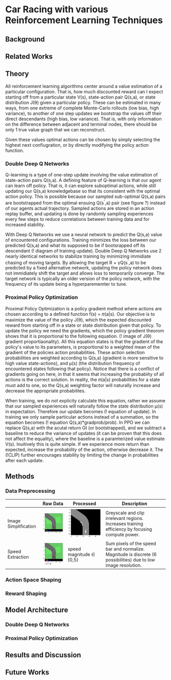 # Car Racing with various Reinforcement Learning Techniques
## Background
## Related Works
## Theory
All reinforcement learning algorithms center around a value estimation of a particular configuration. That is, how much discounted reward can I expect starting off from a particular state V(s), state-action pair Q(s,a), or state distribution J(θ) given a particular policy. These can be estimated in many ways, from one extreme of complete Monte-Carlo rollouts (low bias, high variance), to another of one step updates we bootstrap the values off their direct descendants (high bias, low variance). That is, with only information on the difference between adjacent and terminal nodes, there should be only 1 true value graph that we can reconstruct.

Given these values optimal actions can be chosen by simply selecting the highest next confiugration, or by directly modifying the policy action function.
### Double Deep Q Networks
Q-learning is a type of one-step update involving the value estimation of state-action pairs Q(s,a). A defining feature of Q-learning is that our agent can learn off policy. That is, it can explore suboptimal actions, while still updating our Q(s,a) knowledgebase so that its consistent with the optimal action policy. This is possible because our sampled sub-optimal Q(s,a) pairs are bootstrapped from the optimal ensuing Q(s<sup>'</sup>,a) pair (see figure ?) instead of our agents actual trajectory. Sampled actions are stored in an action replay buffer, and updating is done by randomly sampling experiences every few steps to reduce correlations between training data and for increased stability.

With Deep Q Networks we use a neural network to predict the Q(s,a) value of encountered configurations. Training minimizes the loss between our predicted Q(s,a) and what its supposed to be if bootsrapped off its descendant (! diagram of training update). Double Deep Q Networks use 2 nearly identical networks to stabilize training by minimizing immidiate chasing of moving targets. By allowing the target R + γQ(s<sup>'</sup>,a) to be predicted by a fixed alternative network, updating the policy network does not immidiately shift the target and allows loss to temporarily converge. The target network is typically an older version of the policy network, with the frequency of its update being a hyperparememter to tune.

### Proximal Policy Optimization
Proximal Policy Optimization is a policy gradient method where actions are chosen according to a defined function f(s) = 𝜋(a|s). Our objective is to maximize the value of the policy J(θ), which the expected discounted reward from starting off in a state or state distribution given that policy. To update the policy we need the gradients, which the policy gradient theorom shows that it is proportional to the following equation. (! image of J(θ) gradient proportiaonality). All this equation states is that the gradient of the policy's value to its parameters, is proportional to a weighted mean of the gradient of the policies action probabilities. These action selection probabilities are weighted according to Q(s,a) (gradient is more sensitive to high value state-actions), and μ(s) (the distribution frequency of encountered states following that policy). Notice that there is a conflict of gradients going on here, in that it seems that increasing the probabiity of all actions is the correct solution. In reality, the 𝜋(a|s) probabilities for a state must add to one, so the Q(s,a) weighting factor will naturally increase and decrease the appropriate probabilites.

When training, we do not explicity calculate this equation, rather we assume that our sampled experiences will naturally follow the state distribution μ(s) in expectation. Therefore our update becomes (! equation of update). In training we only sample particular actions instead of a summation, so the equation becomes (! equation Q(s,a)\*gradprob/prob). In PPO we can replace Q(s,a) with the acutal return Gt (or bootstrapped), and we subtract a baseline to reduce the variance of updates (it can be proven that this does not affect the equality), where the baseline is a paramterized value estimate V(s). Inuitively this is quite simple. If we experience more return than expected, increase the probability of the action, otherwise decrease it. The (!CLIP) further encourages stability by limiting the change in probabilities after each update.

## Methods
### Data Preprecessing
|                      | Raw Data                      | Processed                 | Description |
|----------------------|-------------------------------|---------------------------|----------|
| Image Simplification | ![](images/unprocessed.png)   | ![](images/postprocessed.png) |   Greyscale and clip irrelevant regions. Increases training efficiency by focusing compute power.      |
| Speed Extraction     | ![](images/speed_bar.png) |  speed magnitude ∈ {0,5}  | Sum pixels of the speed bar and normalize. Magnitude is discrete (6 possibilities) due to low image resolution.         |
### Action Space Shaping
### Reward Shaping
## Model Architecture
### Double Deep Q Networks
### Proximal Policy Optimization
## Results and Discussion
## Future Works

